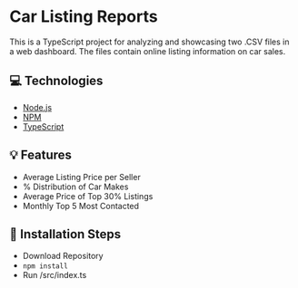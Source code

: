 # Car Listing Reports
This is a TypeScript project for analyzing and showcasing two .CSV files in a web dashboard. The files contain online listing information on car sales.

## 💻 Technologies
- [Node.js](https://nodejs.org/en/)
- [NPM](https://www.npmjs.com/)
- [TypeScript](https://www.typescriptlang.org/)

## 💡 Features
- Average Listing Price per Seller
- % Distribution of Car Makes
- Average Price of Top 30% Listings
- Monthly Top 5 Most Contacted

## 🚩 Installation Steps
- Download Repository
- `npm install`
- Run /src/index.ts
